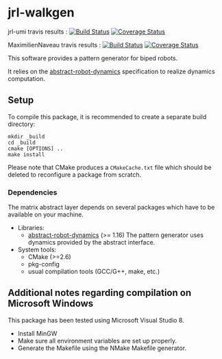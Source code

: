 jrl-walkgen
===========
jrl-umi travis results :
[![Build Status](https://travis-ci.org/jrl-umi3218/jrl-walkgen.png)](https://travis-ci.org/jrl-umi3218/jrl-walkgen)
[![Coverage Status](https://coveralls.io/repos/jrl-umi3218/jrl-walkgen/badge.png?branch=master)](https://coveralls.io/r/jrl-umi3218/jrl-walkgen?branch=master)

MaximilienNaveau travis results :
[![Build Status](https://travis-ci.org/MaximilienNaveau/jrl-walkgen.png)](https://travis-ci.org/MaximilienNaveau/jrl-walkgen)
[![Coverage Status](https://coveralls.io/repos/MaximilienNaveau/jrl-walkgen/badge.png?branch=master)](https://coveralls.io/r/MaximilienNaveau/jrl-walkgen?branch=master)

This software provides a pattern generator for biped robots.

It relies on the [abstract-robot-dynamics][abstract-robot-dynamics]
specification to realize dynamics computation.


Setup
-----

To compile this package, it is recommended to create a separate build
directory:

    mkdir _build
    cd _build
    cmake [OPTIONS] ..
    make install

Please note that CMake produces a `CMakeCache.txt` file which should
be deleted to reconfigure a package from scratch.


### Dependencies

The matrix abstract layer depends on several packages which
have to be available on your machine.

 - Libraries:
   - [abstract-robot-dynamics][abstract-robot-dynamics] (>= 1.16)
     The pattern generator uses dynamics provided by the abstract interface.
 - System tools:
   - CMake (>=2.6)
   - pkg-config
   - usual compilation tools (GCC/G++, make, etc.)



Additional notes regarding compilation on Microsoft Windows
-----------------------------------------------------------

This package has been tested using Microsoft Visual Studio 8.

 - Install MinGW
 - Make sure all environment variables are set up properly.
 - Generate the Makefile using the NMake Makefile generator.


[abstract-robot-dynamics]: http://github.com/laas/abstract-robot-dynamics
